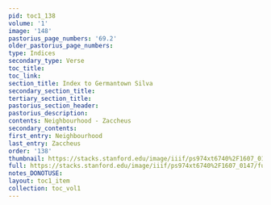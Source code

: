 ```yaml
---
pid: toc1_138
volume: '1'
image: '148'
pastorius_page_numbers: '69.2'
older_pastorius_page_numbers: 
type: Indices
secondary_type: Verse
toc_title: 
toc_link: 
section_title: Index to Germantown Silva
secondary_section_title: 
tertiary_section_title: 
pastorius_section_header: 
pastorius_description: 
contents: Neighbourhood - Zaccheus
secondary_contents: 
first_entry: Neighbourhood
last_entry: Zaccheus
order: '138'
thumbnail: https://stacks.stanford.edu/image/iiif/ps974xt6740%2F1607_0147/full/100,/0/default.jpg
full: https://stacks.stanford.edu/image/iiif/ps974xt6740%2F1607_0147/full/full/0/default.jpg
notes_DONOTUSE: 
layout: toc1_item
collection: toc_vol1
---
```

